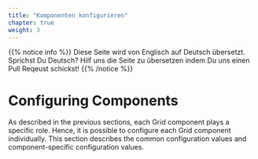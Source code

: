 ```yaml
---
title: "Komponenten konfigurieren"
chapter: true
weight: 3
---
```


{{% notice info %}}
<i class="fas fa-language"></i> Diese Seite wird von Englisch
auf Deutsch übersetzt. Sprichst Du Deutsch? Hilf uns die Seite
zu übersetzen indem Du uns einen Pull Reqeust schickst!
{{% /notice %}}

# Configuring Components

As described in the previous sections, each Grid component plays a specific role.
Hence, it is possible to configure each Grid component individually. 
This section describes the common configuration values and component-specific configuration values.